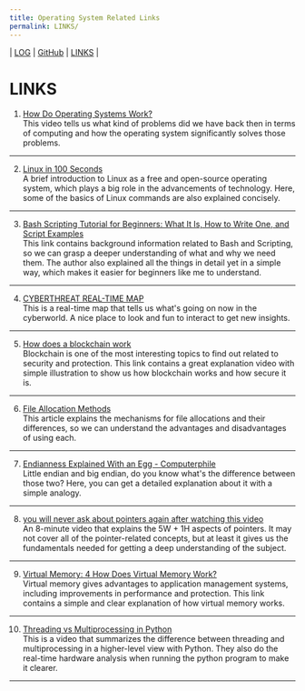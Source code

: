 ```yaml
---
title: Operating System Related Links
permalink: LINKS/
---
```

| [LOG](TXT/mylog.txt) | [GitHub](https://github.com/ArdhitoN/os222) | [LINKS](https://ArdhitoN.github.io/os222/LINKS/) |

# LINKS

1. [How Do Operating Systems Work?](https://www.youtube.com/watch?v=GjNp0bBrjmU) <br>
This video tells us what kind of problems did we have back then in terms of computing and how the operating system significantly solves those problems.
<hr>

2. [Linux in 100 Seconds](https://www.youtube.com/watch?v=rrB13utjYV4) <br>
A brief introduction to Linux as a free and open-source operating system, which plays a big role in the advancements of technology. Here, some of the basics of Linux commands are also explained concisely.
<hr>

3. [Bash Scripting Tutorial for Beginners: What It Is, How to Write One, and Script Examples](https://www.hostinger.com/tutorials/bash-function-tutorial-with-examples/) <br>
This link contains background information related to Bash and Scripting, so we can grasp a deeper understanding of what and why we need them. The author also explained all the things in detail yet in a simple way, which makes it easier for beginners like me to understand.
<hr>

4. [CYBERTHREAT REAL-TIME MAP](https://cybermap.kaspersky.com/)<br>
This is a real-time map that tells us what's going on now in the cyberworld. A nice place to look and fun to interact to get new insights.
<hr>

5. [How does a blockchain work](https://www.youtube.com/watch?v=SSo_EIwHSd4) <br>
Blockchain is one of the most interesting topics to find out related to security and protection. This link contains a great explanation video with simple illustration to show us how blockchain works and how secure it is.
<hr>

6. [File Allocation Methods](https://www.geeksforgeeks.org/file-allocation-methods/) <br>
This article explains the mechanisms for file allocations and their differences, so we can understand the advantages and disadvantages of using each.
<hr>

7. [Endianness Explained With an Egg - Computerphile](https://www.youtube.com/watch?v=NcaiHcBvDR4) <br>
Little endian and big endian, do you know what's the difference between those two? Here, you can get a detailed explanation about it with a simple analogy.
<hr>

8. [you will never ask about pointers again after watching this video](https://www.youtube.com/watch?v=2ybLD6_2gKM) <br>
An 8-minute video that explains the 5W + 1H aspects of pointers. It may not cover all of the pointer-related concepts, but at least it gives us the fundamentals needed for getting a deep understanding of the subject.
<hr>

9. [Virtual Memory: 4 How Does Virtual Memory Work?](https://www.youtube.com/watch?v=59rEMnKWoS4) <br>
Virtual memory gives advantages to application management systems, including improvements in performance and protection. This link contains a simple and clear explanation of how virtual memory works.
<hr>

10. [Threading vs Multiprocessing in Python](https://www.youtube.com/watch?v=ecKWiaHCEKs) <br>
This is a video that summarizes the difference between threading and multiprocessing in a higher-level view with Python. They also do the real-time hardware analysis when running the python program to make it clearer.
<hr>
